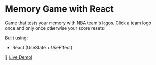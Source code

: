 # Memory Game with React

Game that tests your memory with NBA team's logos. Click a team logo once and only once otherwise your score resets!

Built using:
- React (UseState + UseEffect)

:rocket: [ Live Demo!](https://traneric89.github.io/Memory-Game/)
